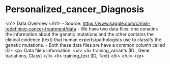 # Personalized_cancer_Diagnosis
&lt;h1> Data Overview &lt;/h1> - Source: https://www.kaggle.com/c/msk-redefining-cancer-treatment/data - We have two data files: one conatins the information about the genetic mutations and the other contains the clinical evidence (text) that  human experts/pathologists use to classify the genetic mutations.  - Both these data files are have a common column called ID - &lt;p>      Data file's information:     &lt;ul>          &lt;li>         training_variants (ID , Gene, Variations, Class)         &lt;/li>         &lt;li>         training_text (ID, Text)         &lt;/li>     &lt;/ul> &lt;/p>

